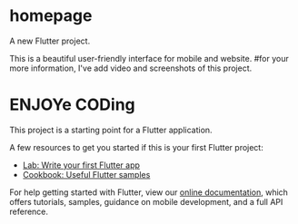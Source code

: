 # homepage

A new Flutter project.

This is a beautiful user-friendly interface for mobile and website. 
#for your more information, I've add video and screenshots of this project. 
# ENJOYe CODing

This project is a starting point for a Flutter application.

A few resources to get you started if this is your first Flutter project:

- [Lab: Write your first Flutter app](https://flutter.dev/docs/get-started/codelab)
- [Cookbook: Useful Flutter samples](https://flutter.dev/docs/cookbook)

For help getting started with Flutter, view our
[online documentation](https://flutter.dev/docs), which offers tutorials,
samples, guidance on mobile development, and a full API reference.
